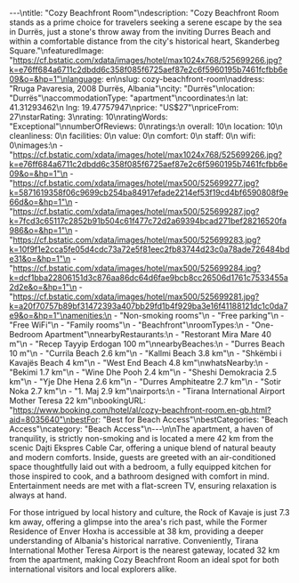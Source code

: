 ---\ntitle: "Cozy Beachfront Room"\ndescription: "Cozy Beachfront Room stands as a prime choice for travelers seeking a serene escape by the sea in Durrës, just a stone's throw away from the inviting Durres Beach and within a comfortable distance from the city's historical heart, Skanderbeg Square."\nfeaturedImage: "https://cf.bstatic.com/xdata/images/hotel/max1024x768/525699266.jpg?k=e76ff684a6711c2dbdd6c358f085f6725aef87e2c6f5960195b7461fcfbb6e09&o=&hp=1"\nlanguage: en\nslug: cozy-beachfront-room\naddress: "Rruga Pavaresia, 2008 Durrës, Albania"\ncity: "Durrës"\nlocation: "Durrës"\naccommodationType: "apartment"\ncoordinates:\n  lat: 41.31293462\n  lng: 19.47757947\nprice: "US$27"\npriceFrom: 27\nstarRating: 3\nrating: 10\nratingWords: "Exceptional"\nnumberOfReviews: 0\nratings:\n  overall: 10\n  location: 10\n  cleanliness: 0\n  facilities: 0\n  value: 0\n  comfort: 0\n  staff: 0\n  wifi: 0\nimages:\n  - "https://cf.bstatic.com/xdata/images/hotel/max1024x768/525699266.jpg?k=e76ff684a6711c2dbdd6c358f085f6725aef87e2c6f5960195b7461fcfbb6e09&o=&hp=1"\n  - "https://cf.bstatic.com/xdata/images/hotel/max500/525699277.jpg?k=5871619358f06c9699cb254ba84917efade2214ef53f19cd4bf6590808f9e66d&o=&hp=1"\n  - "https://cf.bstatic.com/xdata/images/hotel/max500/525699287.jpg?k=7fcd3c65117c2852b91b504c61f477c72d2a69394bcad271bef28216520fa986&o=&hp=1"\n  - "https://cf.bstatic.com/xdata/images/hotel/max500/525699283.jpg?k=10f9f1e2cca5fe05d4cdc73a72e5f81eec2fb83744d23c0a78ade726484bde31&o=&hp=1"\n  - "https://cf.bstatic.com/xdata/images/hotel/max500/525699284.jpg?k=dcf1bba22806151d3c876aa86dc64d6fae9bcb8cc26506d1761c7533455a2d2e&o=&hp=1"\n  - "https://cf.bstatic.com/xdata/images/hotel/max500/525699281.jpg?k=a20f70757b89bf31472393a407bb29fd1b4f929ba3e16f41188121dc1c0da7e9&o=&hp=1"\namenities:\n  - "Non-smoking rooms"\n  - "Free parking"\n  - "Free WiFi"\n  - "Family rooms"\n  - "Beachfront"\nroomTypes:\n  - "One-Bedroom Apartment"\nnearbyRestaurants:\n  - "Restorant Mira Mare 40 m"\n  - "Recep Tayyip Erdogan 100 m"\nnearbyBeaches:\n  - "Durres Beach 10 m"\n  - "Currila Beach 2.6 km"\n  - "Kallmi Beach 3.8 km"\n  - "Shkëmbi i Kavajës Beach 4 km"\n  - "West End Beach 4.8 km"\nwhatsNearby:\n  - "Bekimi 1.7 km"\n  - "Wine Dhe Pooh 2.4 km"\n  - "Sheshi Demokracia 2.5 km"\n  - "Yje Dhe Hena 2.6 km"\n  - "Durres Amphiteatre 2.7 km"\n  - "Sotir Noka 2.7 km"\n  - "1. Maj 2.9 km"\nairports:\n  - "Tirana International Airport Mother Teresa 22 km"\nbookingURL: "https://www.booking.com/hotel/al/cozy-beachfront-room.en-gb.html?aid=8035640"\nbestFor: "Best for Beach Access"\nbestCategories: "Beach Access"\ncategory: "Beach Access"\n---\n\nThe apartment, a haven of tranquility, is strictly non-smoking and is located a mere 42 km from the scenic Dajti Ekspres Cable Car, offering a unique blend of natural beauty and modern comforts. Inside, guests are greeted with an air-conditioned space thoughtfully laid out with a bedroom, a fully equipped kitchen for those inspired to cook, and a bathroom designed with comfort in mind. Entertainment needs are met with a flat-screen TV, ensuring relaxation is always at hand.

For those intrigued by local history and culture, the Rock of Kavaje is just 7.3 km away, offering a glimpse into the area's rich past, while the Former Residence of Enver Hoxha is accessible at 38 km, providing a deeper understanding of Albania's historical narrative. Conveniently, Tirana International Mother Teresa Airport is the nearest gateway, located 32 km from the apartment, making Cozy Beachfront Room an ideal spot for both international visitors and local explorers alike.